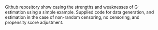 Github repository show casing the strengths and weaknesses of G-estimation using a simple example. Supplied code for data generation, and estimation in the case of non-random censoring, no censoring, and propensity score adjustment. 
